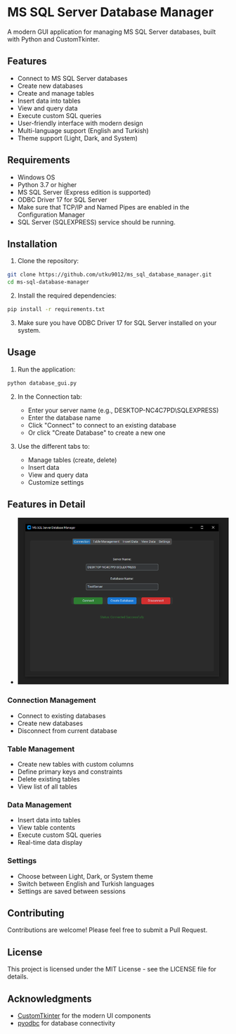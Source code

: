 # MS SQL Server Database Manager

A modern GUI application for managing MS SQL Server databases, built with Python and CustomTkinter.

## Features

- Connect to MS SQL Server databases
- Create new databases
- Create and manage tables
- Insert data into tables
- View and query data
- Execute custom SQL queries
- User-friendly interface with modern design
- Multi-language support (English and Turkish)
- Theme support (Light, Dark, and System)

## Requirements

- Windows OS
- Python 3.7 or higher
- MS SQL Server (Express edition is supported)
- ODBC Driver 17 for SQL Server
- Make sure that TCP/IP and Named Pipes are enabled in the Configuration Manager
- SQL Server (SQLEXPRESS) service should be running.


## Installation

1. Clone the repository:
```bash
git clone https://github.com/utku9012/ms_sql_database_manager.git
cd ms-sql-database-manager
```

2. Install the required dependencies:
```bash
pip install -r requirements.txt
```

3. Make sure you have ODBC Driver 17 for SQL Server installed on your system.

## Usage

1. Run the application:
```bash
python database_gui.py
```

2. In the Connection tab:
   - Enter your server name (e.g., DESKTOP-NC4C7PD\SQLEXPRESS)
   - Enter the database name
   - Click "Connect" to connect to an existing database
   - Or click "Create Database" to create a new one

3. Use the different tabs to:
   - Manage tables (create, delete)
   - Insert data
   - View and query data
   - Customize settings

## Features in Detail

- ![Sample Image](exp.png)

### Connection Management
- Connect to existing databases
- Create new databases
- Disconnect from current database

### Table Management
- Create new tables with custom columns
- Define primary keys and constraints
- Delete existing tables
- View list of all tables

### Data Management
- Insert data into tables
- View table contents
- Execute custom SQL queries
- Real-time data display

### Settings
- Choose between Light, Dark, or System theme
- Switch between English and Turkish languages
- Settings are saved between sessions

## Contributing

Contributions are welcome! Please feel free to submit a Pull Request.

## License

This project is licensed under the MIT License - see the LICENSE file for details.

## Acknowledgments

- [CustomTkinter](https://github.com/TomSchimansky/CustomTkinter) for the modern UI components
- [pyodbc](https://github.com/mkleehammer/pyodbc) for database connectivity 